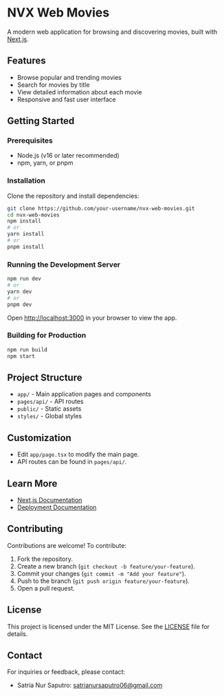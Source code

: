 # NVX Web Movies

A modern web application for browsing and discovering movies, built with [Next.js](https://nextjs.org/).

## Features

- Browse popular and trending movies
- Search for movies by title
- View detailed information about each movie
- Responsive and fast user interface

## Getting Started

### Prerequisites

- Node.js (v16 or later recommended)
- npm, yarn, or pnpm

### Installation

Clone the repository and install dependencies:

```bash
git clone https://github.com/your-username/nvx-web-movies.git
cd nvx-web-movies
npm install
# or
yarn install
# or
pnpm install
```

### Running the Development Server

```bash
npm run dev
# or
yarn dev
# or
pnpm dev
```

Open [http://localhost:3000](http://localhost:3000) in your browser to view the app.

### Building for Production

```bash
npm run build
npm start
```

## Project Structure

- `app/` - Main application pages and components
- `pages/api/` - API routes
- `public/` - Static assets
- `styles/` - Global styles

## Customization

- Edit `app/page.tsx` to modify the main page.
- API routes can be found in `pages/api/`.

## Learn More

- [Next.js Documentation](https://nextjs.org/docs)
- [Deployment Documentation](https://nextjs.org/docs/deployment)

## Contributing

Contributions are welcome! To contribute:

1. Fork the repository.
2. Create a new branch (`git checkout -b feature/your-feature`).
3. Commit your changes (`git commit -m "Add your feature"`).
4. Push to the branch (`git push origin feature/your-feature`).
5. Open a pull request.

## License

This project is licensed under the MIT License. See the [LICENSE](https://opensource.org/license/mit) file for details.

## Contact

For inquiries or feedback, please contact:

- Satria Nur Saputro: [satrianursaputro06@gmail.com](mailto:satrianursaputro06@gmail.com)